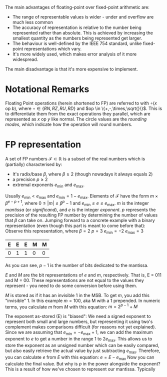 The main advantages of floating-point over fixed-point arithmetic are:
- The range of representable values is wider - under and overflow are much less common
- The accuracy of representation is relative to the number being represented rather than absolute. This is achieved by increasing the smallest quantity as the numbers being represented get larger.
- The behaviour is well-defined by the IEEE 754 standard, unlike fixed-point representations which vary.
- It's more widely used, which makes error analysis of it more widespread.

The main disadvantage is that it's more expensive to implement.

# Notational Remarks
Floating Point operations (herein shortened to FP) are referred to with $\circ(x\text{ op }b)$, where $\circ \in \{RN, RZ, RU, RD\}$ and $op \in \{+,-,\times,\sqrt{}\}$. This is to differentiate them from the exact operations they parallel, which are represented as $x\text{ op }y$ like normal.
The circle values are the *rounding modes*, which indicate how the operation will round numbers.

# FP representation
A set of FP numbers $\mathcal{F} \subset \mathbb{R}$ is a subset of the real numbers which is (partially) characterised by:
- It's radix/base $\beta$, where $\beta \geq 2$ (though nowadays it always equals 2)
- a precision $p \geq 2$
- extremal exponents $e_\min$ and $e_\max$.

Usually $e_\min < e_\max$ and $e_\min = 1-e_\max$.
Elements of $\mathcal{F}$ have the form $m \times \beta^{e-p+1}$, where $0 \leq |m| \leq \beta^p - 1$ and $e_\min \leq e \leq e_\max$.
$m$ is the integer *mantissa* (or *significand*), and $e$ is the integer *exponent*. 
$p$ represents the precision of the resulting FP number by determining the number of values that $\beta$ can take on. 
Jumping forward to a concrete example with a binary representation (even though this part is meant to come before that):
Observe this representation, where 
$\beta = 2$
$p = 3$
$e_\min = -2$
$e_\max = 3$

| E   | E   | E   | M   | M   |
| --- | --- | --- | --- | --- |
| 0   | 1    | 1    | 0    | 0    |
As you can see, $p - 1$ is the number of bits dedicated to the mantissa.

$E$ and $M$ are the bit representations of $e$ and $m$, respectively. That is, E = 011 and M = 00. These representations are not equal to the values they represent - you need to do some conversion before using them.

$M$ is stored as if it has an invisible 1 in the MSB. To get $m$, you add this "invisible" 1. In this example $m = 100$, aka M with a 1 prepended.
In numeric terms, you calculate $m$ from $M$ with this equation:
$m = 2^{p-1} + M$

The exponent as-stored (E) is "biased": We need a signed exponent to represent both small and large numbers, but representing it using two's complement makes comparisons difficult (for reasons not yet explained). Since we are assuming that $e_\min = -e_\max + 1$, we can add the maximum exponent to $e$ to get a number in the range 1 to $2e_\max$. This allows us to store the exponent as an unsigned number which can be easily compared, but also easily retrieve the actual value by just subtracting $e_\max$.
Therefore, you can calculate $e$ from $E$ with this equation:
$e = E - e_\max$
Now you can calculate the final value. But why is $p$ in the power alongside the exponent? This is a result of how we've chosen to represent our mantissa. Typically
